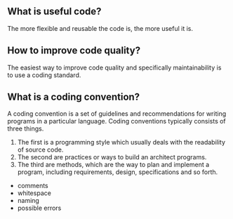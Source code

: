 ## What is useful code?
The more flexible and reusable the code is, the more useful it is.

## How to improve code quality?
The easiest way to improve code quality and specifically maintainability is to use a coding standard. 

## What is a coding convention?
A coding convention is a set of guidelines and recommendations for writing programs in a particular language. Coding conventions typically consists of three things. 
1. The first is a programming style which usually deals with the readability of source code. 
2. The second are practices or ways to build an architect programs. 
3. The third are methods, which are the way to plan and implement a program, including requirements, design, specifications and so forth.
- comments
- whitespace
- naming
- possible errors

